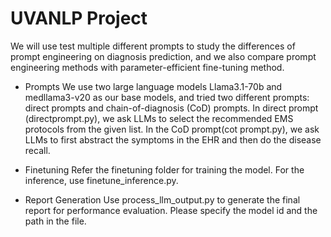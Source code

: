 # UVANLP Project

We will use test multiple different prompts to study the differences of prompt engineering on diagnosis prediction, and we also compare prompt engineering methods with parameter-efficient fine-tuning method.

* Prompts
We use two large language models Llama3.1-70b and medllama3-v20 as our base models, and tried two different prompts: direct prompts and chain-of-diagnosis (CoD) prompts. In direct prompt (directprompt.py), we ask LLMs to select the recommended EMS protocols from the given list. In the CoD prompt(cot prompt.py), we ask LLMs to first abstract the symptoms in the EHR and then do the disease recall.

* Finetuning
Refer the finetuning folder for training the model. For the inference, use finetune_inference.py.

* Report Generation
Use process_llm_output.py to generate the final report for performance evaluation. Please specify the model id and the path in the file.